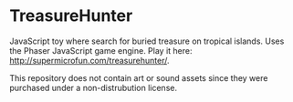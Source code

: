# TreasureHunter

JavaScript toy where search for buried treasure on tropical islands. Uses the Phaser JavaScript game engine. Play it here: http://supermicrofun.com/treasurehunter/.

This repository does not contain art or sound assets since they were purchased under a non-distrubution license.
